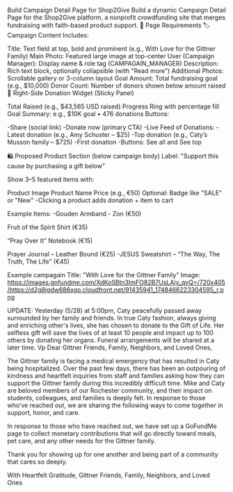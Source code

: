 Build Campaign Detail Page for Shop2Give Build a dynamic Campaign Detail Page for the Shop2Give platform, a nonprofit crowdfunding site that merges fundraising with faith-based product support.
📄 Page Requirements
🏷️ Campaign Content Includes:

Title: Text field at top, bold and prominent (e.g., With Love for the Gittner Family)
Main Photo: Featured large image at top-center
User (Campaign Manager): Display name & role tag (CAMPAGAIN_MANAGER)
Description: Rich text block, optionally collapsible (with "Read more")
Additional Photos: Scrollable gallery or 3-column layout
Goal Amount: Total fundraising goal (e.g., $10,000)
Donor Count: Number of donors shown below amount raised
📐 Right-Side Donation Widget (Sticky Panel)

Total Raised (e.g., $43,565 USD raised)
Progress Ring with percentage fill
Goal Summary: e.g., $10K goal • 476 donations
Buttons:

-Share (social link)
-Donate now (primary CTA)
-Live Feed of Donations:
-Latest donation (e.g., Amy Schuster – $25)
-Top donation (e.g., Caty’s Musson family – $725)
-First donation
-Buttons: See all and See top

🛍️ Proposed Product Section (below campaign body)
Label: "Support this cause by purchasing a gift below"

Show 3–5 featured items with:

Product Image
Product Name
Price (e.g., €50)
Optional: Badge like "SALE" or "New"
-Clicking a product adds donation + item to cart

Example Items:
-Gouden Armband - Zon (€50)

Fruit of the Spirit Shirt (€35)

“Pray Over It” Notebook (€15)

Prayer Journal – Leather Bound (€25)
-JESUS Sweatshirt – “The Way, The Truth, The Life” (€45)

Example campagain
Title: "With Love for the Gittner Family"
Image: https://images.gofundme.com/XdKoSBtn3ImFO82B7UsLAiy_qvQ=/720x405/https://d2g8igdw686xgo.cloudfront.net/91435941_1748466223304595_r.png

UPDATE: Yesterday (5/28) at 5:00pm, Caty peacefully passed away surrounded by her family and friends. In true Caty fashion, always giving and enriching other's lives, she has chosen to donate to the Gift of Life. Her selfless gift will save the lives of at least 10 people and impact up to 100 others by donating her organs. Funeral arrangements will be shared at a later time.
Vp
Dear Gittner Friends, Family, Neighbors, and Loved Ones,

The Gittner family is facing a medical emergency that has resulted in Caty being hospitalized. Over the past few days, there has been an outpouring of kindness and heartfelt inquiries from staff and families asking how they can support the Gittner family during this incredibly difficult time. Mike and Caty are beloved members of our Rochester community, and their impact on students, colleagues, and families is deeply felt. In response to those who’ve reached out, we are sharing the following ways to come together in support, honor, and care.

In response to those who have reached out, we have set up a GoFundMe page to collect monetary contributions that will go directly toward meals, pet care, and any other needs for the Gittner family.

Thank you for showing up for one another and being part of a community that cares so deeply.

With Heartfelt Gratitude,
Gittner Friends, Family, Neighbors, and Loved Ones
